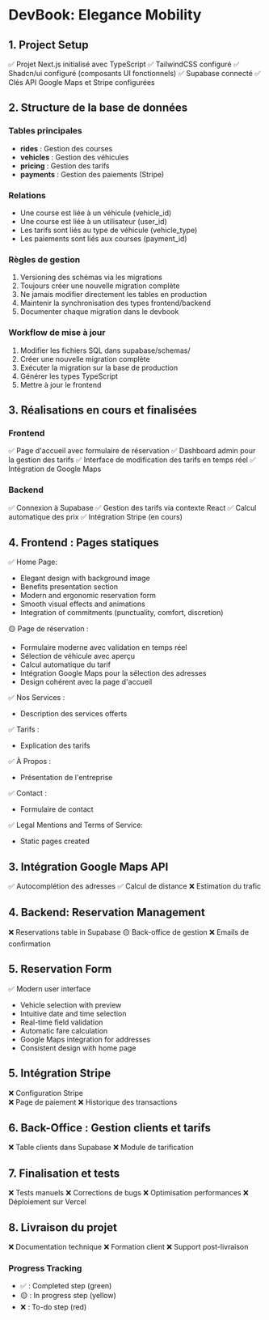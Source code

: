 # DevBook: Elegance Mobility

## 1. Project Setup
✅ Projet Next.js initialisé avec TypeScript
✅ TailwindCSS configuré
✅ Shadcn/ui configuré (composants UI fonctionnels)
✅ Supabase connecté
✅ Clés API Google Maps et Stripe configurées

## 2. Structure de la base de données

### Tables principales
- **rides** : Gestion des courses
- **vehicles** : Gestion des véhicules
- **pricing** : Gestion des tarifs
- **payments** : Gestion des paiements (Stripe)

### Relations
- Une course est liée à un véhicule (vehicle_id)
- Une course est liée à un utilisateur (user_id)
- Les tarifs sont liés au type de véhicule (vehicle_type)
- Les paiements sont liés aux courses (payment_id)

### Règles de gestion
1. Versioning des schémas via les migrations
2. Toujours créer une nouvelle migration complète
3. Ne jamais modifier directement les tables en production
4. Maintenir la synchronisation des types frontend/backend
5. Documenter chaque migration dans le devbook

### Workflow de mise à jour
1. Modifier les fichiers SQL dans supabase/schemas/
2. Créer une nouvelle migration complète
3. Exécuter la migration sur la base de production
4. Générer les types TypeScript
5. Mettre à jour le frontend

## 3. Réalisations en cours et finalisées

### Frontend
✅ Page d'accueil avec formulaire de réservation
✅ Dashboard admin pour la gestion des tarifs
✅ Interface de modification des tarifs en temps réel
✅ Intégration de Google Maps

### Backend
✅ Connexion à Supabase
✅ Gestion des tarifs via contexte React
✅ Calcul automatique des prix
✅ Intégration Stripe (en cours)

## 4. Frontend : Pages statiques
✅ Home Page:
- Elegant design with background image
- Benefits presentation section
- Modern and ergonomic reservation form
- Smooth visual effects and animations
- Integration of commitments (punctuality, comfort, discretion)

🟡 Page de réservation :
- Formulaire moderne avec validation en temps réel
- Sélection de véhicule avec aperçu
- Calcul automatique du tarif
- Intégration Google Maps pour la sélection des adresses
- Design cohérent avec la page d'accueil

✅ Nos Services :  
- Description des services offerts  

✅ Tarifs :
- Explication des tarifs  

✅ À Propos :  
- Présentation de l'entreprise  

✅ Contact :
- Formulaire de contact  

✅ Legal Mentions and Terms of Service:
- Static pages created

## 3. Intégration Google Maps API
✅ Autocomplétion des adresses
✅ Calcul de distance
❌ Estimation du trafic

## 4. Backend: Reservation Management
❌ Reservations table in Supabase
🟡 Back-office de gestion
❌ Emails de confirmation

## 5. Reservation Form
✅ Modern user interface
- Vehicle selection with preview
- Intuitive date and time selection
- Real-time field validation
- Automatic fare calculation
- Google Maps integration for addresses
- Consistent design with home page

## 5. Intégration Stripe
❌ Configuration Stripe  
❌ Page de paiement
❌ Historique des transactions

## 6. Back-Office : Gestion clients et tarifs
❌ Table clients dans Supabase
❌ Module de tarification  

## 7. Finalisation et tests
❌ Tests manuels
❌ Corrections de bugs
❌ Optimisation performances
❌ Déploiement sur Vercel  

## 8. Livraison du projet
❌ Documentation technique
❌ Formation client
❌ Support post-livraison

### Progress Tracking
- ✅ : Completed step (green)
- 🟡 : In progress step (yellow)
- ❌ : To-do step (red)
